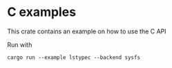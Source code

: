# C examples

This crate contains an example on how to use the C API

Run with
```
cargo run --example lstypec --backend sysfs
```
